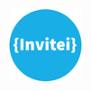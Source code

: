 
<img width="128" height="128" src="https://github.com/AndrewTheo/invitei/blob/main/circle-cropped.png?raw=true" />
